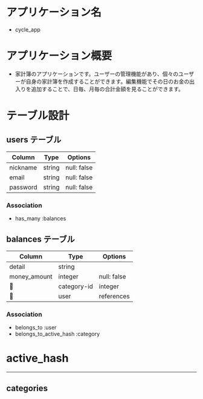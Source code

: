 # アプリケーション名

- cycle_app

# アプリケーション概要

- 家計簿のアプリケーションです。ユーザーの管理機能があり、個々のユーザーが自身の家計簿を作成することができます。編集機能でその日のお金の出入りを追加することで、日毎、月毎の合計金額を見ることができます。



# テーブル設計

## users テーブル

| Column     | Type   | Options     |
| --------   | ------ | ----------- |
| nickname   | string | null: false |
| email      | string | null: false |
| password   | string | null: false |

### Association

- has_many :balances

## balances テーブル

| Column       | Type   | Options     |
| ------       | ------ | ----------- |
| detail       | string |             |
| money_amount | integer | null: false |
| category-id  | integer | null: false |
| user         | references | null: false, foreign_key: true |

### Association

- belongs_to :user
- belongs_to_active_hash :category


# active_hash
--------------------
## categories



      